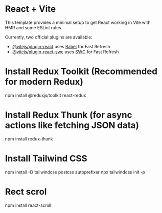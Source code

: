# React + Vite

This template provides a minimal setup to get React working in Vite with HMR and some ESLint rules.

Currently, two official plugins are available:

- [@vitejs/plugin-react](https://github.com/vitejs/vite-plugin-react/blob/main/packages/plugin-react/README.md) uses [Babel](https://babeljs.io/) for Fast Refresh
- [@vitejs/plugin-react-swc](https://github.com/vitejs/vite-plugin-react-swc) uses [SWC](https://swc.rs/) for Fast Refresh


# Install Redux Toolkit (Recommended for modern Redux)
npm install @reduxjs/toolkit react-redux

# Install Redux Thunk (for async actions like fetching JSON data)
npm install redux-thunk

# Install Tailwind CSS
npm install -D tailwindcss postcss autoprefixer
npx tailwindcss init -p

# Rect scrol 
npm install react-scroll
